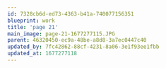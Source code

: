 ```yaml
---
id: 7328cb6d-ed73-4363-b41a-740077156351
blueprint: work
title: 'page 21'
main_image: page-21-1677277115.JPG
parent: 46320450-ec9a-48be-a8d8-3a7ec0447c40
updated_by: 7fc42862-88cf-4231-8a06-3e1f93ee1fbb
updated_at: 1677277118
---
```

